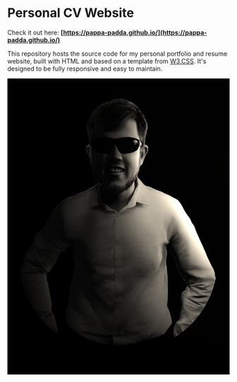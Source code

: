 # Personal CV Website

Check it out here: **[https://pappa-padda.github.io/](https://pappa-padda.github.io/)**

This repository hosts the source code for my personal portfolio and resume website, built with HTML and based on a template from [W3.CSS](https://www.w3schools.com/w3css/). It's designed to be fully responsive and easy to maintain.

![Screenshot](https://github.com/Pappa-Padda/Pappa-padda.github.io/blob/main/assets/ProfilePic.png)
